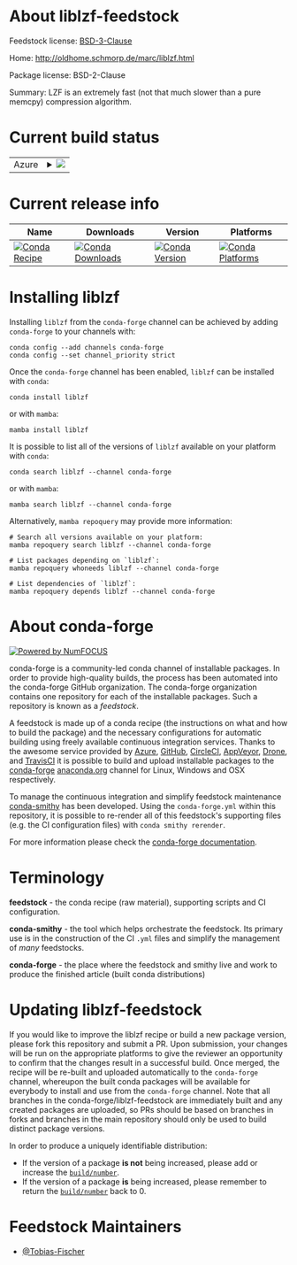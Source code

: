 About liblzf-feedstock
======================

Feedstock license: [BSD-3-Clause](https://github.com/conda-forge/liblzf-feedstock/blob/main/LICENSE.txt)

Home: http://oldhome.schmorp.de/marc/liblzf.html

Package license: BSD-2-Clause

Summary: LZF is an extremely fast (not that much slower than a pure memcpy) compression algorithm.

Current build status
====================


<table>
    
  <tr>
    <td>Azure</td>
    <td>
      <details>
        <summary>
          <a href="https://dev.azure.com/conda-forge/feedstock-builds/_build/latest?definitionId=21757&branchName=main">
            <img src="https://dev.azure.com/conda-forge/feedstock-builds/_apis/build/status/liblzf-feedstock?branchName=main">
          </a>
        </summary>
        <table>
          <thead><tr><th>Variant</th><th>Status</th></tr></thead>
          <tbody><tr>
              <td>linux_64</td>
              <td>
                <a href="https://dev.azure.com/conda-forge/feedstock-builds/_build/latest?definitionId=21757&branchName=main">
                  <img src="https://dev.azure.com/conda-forge/feedstock-builds/_apis/build/status/liblzf-feedstock?branchName=main&jobName=linux&configuration=linux%20linux_64_" alt="variant">
                </a>
              </td>
            </tr><tr>
              <td>linux_aarch64</td>
              <td>
                <a href="https://dev.azure.com/conda-forge/feedstock-builds/_build/latest?definitionId=21757&branchName=main">
                  <img src="https://dev.azure.com/conda-forge/feedstock-builds/_apis/build/status/liblzf-feedstock?branchName=main&jobName=linux&configuration=linux%20linux_aarch64_" alt="variant">
                </a>
              </td>
            </tr><tr>
              <td>linux_ppc64le</td>
              <td>
                <a href="https://dev.azure.com/conda-forge/feedstock-builds/_build/latest?definitionId=21757&branchName=main">
                  <img src="https://dev.azure.com/conda-forge/feedstock-builds/_apis/build/status/liblzf-feedstock?branchName=main&jobName=linux&configuration=linux%20linux_ppc64le_" alt="variant">
                </a>
              </td>
            </tr><tr>
              <td>osx_64</td>
              <td>
                <a href="https://dev.azure.com/conda-forge/feedstock-builds/_build/latest?definitionId=21757&branchName=main">
                  <img src="https://dev.azure.com/conda-forge/feedstock-builds/_apis/build/status/liblzf-feedstock?branchName=main&jobName=osx&configuration=osx%20osx_64_" alt="variant">
                </a>
              </td>
            </tr><tr>
              <td>osx_arm64</td>
              <td>
                <a href="https://dev.azure.com/conda-forge/feedstock-builds/_build/latest?definitionId=21757&branchName=main">
                  <img src="https://dev.azure.com/conda-forge/feedstock-builds/_apis/build/status/liblzf-feedstock?branchName=main&jobName=osx&configuration=osx%20osx_arm64_" alt="variant">
                </a>
              </td>
            </tr><tr>
              <td>win_64</td>
              <td>
                <a href="https://dev.azure.com/conda-forge/feedstock-builds/_build/latest?definitionId=21757&branchName=main">
                  <img src="https://dev.azure.com/conda-forge/feedstock-builds/_apis/build/status/liblzf-feedstock?branchName=main&jobName=win&configuration=win%20win_64_" alt="variant">
                </a>
              </td>
            </tr>
          </tbody>
        </table>
      </details>
    </td>
  </tr>
</table>

Current release info
====================

| Name | Downloads | Version | Platforms |
| --- | --- | --- | --- |
| [![Conda Recipe](https://img.shields.io/badge/recipe-liblzf-green.svg)](https://anaconda.org/conda-forge/liblzf) | [![Conda Downloads](https://img.shields.io/conda/dn/conda-forge/liblzf.svg)](https://anaconda.org/conda-forge/liblzf) | [![Conda Version](https://img.shields.io/conda/vn/conda-forge/liblzf.svg)](https://anaconda.org/conda-forge/liblzf) | [![Conda Platforms](https://img.shields.io/conda/pn/conda-forge/liblzf.svg)](https://anaconda.org/conda-forge/liblzf) |

Installing liblzf
=================

Installing `liblzf` from the `conda-forge` channel can be achieved by adding `conda-forge` to your channels with:

```
conda config --add channels conda-forge
conda config --set channel_priority strict
```

Once the `conda-forge` channel has been enabled, `liblzf` can be installed with `conda`:

```
conda install liblzf
```

or with `mamba`:

```
mamba install liblzf
```

It is possible to list all of the versions of `liblzf` available on your platform with `conda`:

```
conda search liblzf --channel conda-forge
```

or with `mamba`:

```
mamba search liblzf --channel conda-forge
```

Alternatively, `mamba repoquery` may provide more information:

```
# Search all versions available on your platform:
mamba repoquery search liblzf --channel conda-forge

# List packages depending on `liblzf`:
mamba repoquery whoneeds liblzf --channel conda-forge

# List dependencies of `liblzf`:
mamba repoquery depends liblzf --channel conda-forge
```


About conda-forge
=================

[![Powered by
NumFOCUS](https://img.shields.io/badge/powered%20by-NumFOCUS-orange.svg?style=flat&colorA=E1523D&colorB=007D8A)](https://numfocus.org)

conda-forge is a community-led conda channel of installable packages.
In order to provide high-quality builds, the process has been automated into the
conda-forge GitHub organization. The conda-forge organization contains one repository
for each of the installable packages. Such a repository is known as a *feedstock*.

A feedstock is made up of a conda recipe (the instructions on what and how to build
the package) and the necessary configurations for automatic building using freely
available continuous integration services. Thanks to the awesome service provided by
[Azure](https://azure.microsoft.com/en-us/services/devops/), [GitHub](https://github.com/),
[CircleCI](https://circleci.com/), [AppVeyor](https://www.appveyor.com/),
[Drone](https://cloud.drone.io/welcome), and [TravisCI](https://travis-ci.com/)
it is possible to build and upload installable packages to the
[conda-forge](https://anaconda.org/conda-forge) [anaconda.org](https://anaconda.org/)
channel for Linux, Windows and OSX respectively.

To manage the continuous integration and simplify feedstock maintenance
[conda-smithy](https://github.com/conda-forge/conda-smithy) has been developed.
Using the ``conda-forge.yml`` within this repository, it is possible to re-render all of
this feedstock's supporting files (e.g. the CI configuration files) with ``conda smithy rerender``.

For more information please check the [conda-forge documentation](https://conda-forge.org/docs/).

Terminology
===========

**feedstock** - the conda recipe (raw material), supporting scripts and CI configuration.

**conda-smithy** - the tool which helps orchestrate the feedstock.
                   Its primary use is in the construction of the CI ``.yml`` files
                   and simplify the management of *many* feedstocks.

**conda-forge** - the place where the feedstock and smithy live and work to
                  produce the finished article (built conda distributions)


Updating liblzf-feedstock
=========================

If you would like to improve the liblzf recipe or build a new
package version, please fork this repository and submit a PR. Upon submission,
your changes will be run on the appropriate platforms to give the reviewer an
opportunity to confirm that the changes result in a successful build. Once
merged, the recipe will be re-built and uploaded automatically to the
`conda-forge` channel, whereupon the built conda packages will be available for
everybody to install and use from the `conda-forge` channel.
Note that all branches in the conda-forge/liblzf-feedstock are
immediately built and any created packages are uploaded, so PRs should be based
on branches in forks and branches in the main repository should only be used to
build distinct package versions.

In order to produce a uniquely identifiable distribution:
 * If the version of a package **is not** being increased, please add or increase
   the [``build/number``](https://docs.conda.io/projects/conda-build/en/latest/resources/define-metadata.html#build-number-and-string).
 * If the version of a package **is** being increased, please remember to return
   the [``build/number``](https://docs.conda.io/projects/conda-build/en/latest/resources/define-metadata.html#build-number-and-string)
   back to 0.

Feedstock Maintainers
=====================

* [@Tobias-Fischer](https://github.com/Tobias-Fischer/)

